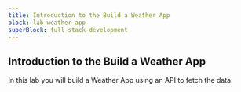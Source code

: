 ```yaml
---
title: Introduction to the Build a Weather App
block: lab-weather-app
superBlock: full-stack-development
---
```


## Introduction to the Build a Weather App

In this lab you will build a Weather App using an API to fetch the data.
